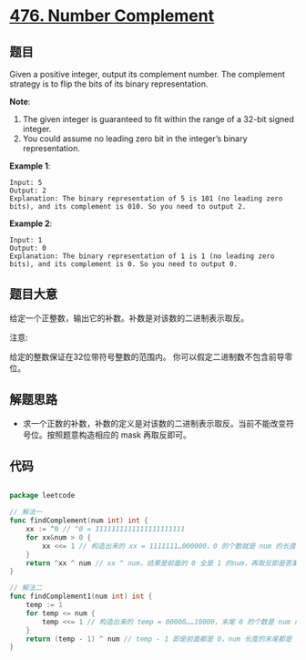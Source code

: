 # [476. Number Complement](https://leetcode.com/problems/number-complement/)


## 题目

Given a positive integer, output its complement number. The complement strategy is to flip the bits of its binary representation.

**Note**:

1. The given integer is guaranteed to fit within the range of a 32-bit signed integer.
2. You could assume no leading zero bit in the integer’s binary representation.

**Example 1**:

    Input: 5
    Output: 2
    Explanation: The binary representation of 5 is 101 (no leading zero bits), and its complement is 010. So you need to output 2.

**Example 2**:

    Input: 1
    Output: 0
    Explanation: The binary representation of 1 is 1 (no leading zero bits), and its complement is 0. So you need to output 0.


## 题目大意

给定一个正整数，输出它的补数。补数是对该数的二进制表示取反。

注意:

给定的整数保证在32位带符号整数的范围内。
你可以假定二进制数不包含前导零位。



## 解题思路


- 求一个正数的补数，补数的定义是对该数的二进制表示取反。当前不能改变符号位。按照题意构造相应的 mask 再取反即可。



## 代码

```go

package leetcode

// 解法一
func findComplement(num int) int {
	xx := ^0 // ^0 = 1111111111111111111111
	for xx&num > 0 {
		xx <<= 1 // 构造出来的 xx = 1111111…000000，0 的个数就是 num 的长度
	}
	return ^xx ^ num // xx ^ num，结果是前面的 0 全是 1 的num，再取反即是答案
}

// 解法二
func findComplement1(num int) int {
	temp := 1
	for temp <= num {
		temp <<= 1 // 构造出来的 temp = 00000……10000，末尾 0 的个数是 num 的长度
	}
	return (temp - 1) ^ num // temp - 1 即是前面都是 0，num 长度的末尾都是 1 的数，再异或 num 即是最终结果
}

```